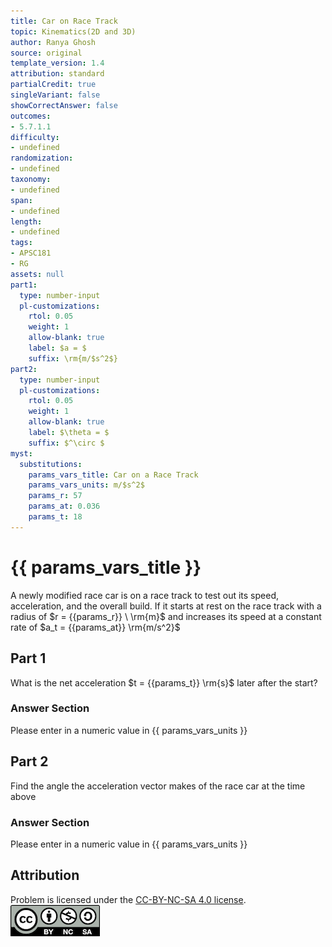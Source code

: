 ```yaml
---
title: Car on Race Track
topic: Kinematics(2D and 3D)
author: Ranya Ghosh
source: original
template_version: 1.4
attribution: standard
partialCredit: true
singleVariant: false
showCorrectAnswer: false
outcomes:
- 5.7.1.1
difficulty:
- undefined
randomization:
- undefined
taxonomy:
- undefined
span:
- undefined
length:
- undefined
tags:
- APSC181
- RG
assets: null
part1:
  type: number-input
  pl-customizations:
    rtol: 0.05
    weight: 1
    allow-blank: true
    label: $a = $
    suffix: \rm{m/$s^2$}
part2:
  type: number-input
  pl-customizations:
    rtol: 0.05
    weight: 1
    allow-blank: true
    label: $\theta = $
    suffix: $^\circ $
myst:
  substitutions:
    params_vars_title: Car on a Race Track
    params_vars_units: m/$s^2$
    params_r: 57
    params_at: 0.036
    params_t: 18
---
```

# {{ params_vars_title }}
A newly modified race car is on a race track to test out its speed, acceleration, and the overall build.
If it starts at rest on the race track with a radius of $r = {{params_r}} \ \rm{m}$ and increases its speed at a constant rate of $a_t = {{params_at}} \rm{m/s^2}$

## Part 1

What is the net acceleration $t = {{params_t}} \rm{s}$ later after the start?

### Answer Section

Please enter in a numeric value in {{ params_vars_units }}

## Part 2

Find the angle the acceleration vector makes of the race car at the time above

### Answer Section

Please enter in a numeric value in {{ params_vars_units }}

## Attribution

Problem is licensed under the [CC-BY-NC-SA 4.0 license](https://creativecommons.org/licenses/by-nc-sa/4.0/).<br> ![The Creative Commons 4.0 license requiring attribution-BY, non-commercial-NC, and share-alike-SA license.](https://raw.githubusercontent.com/firasm/bits/master/by-nc-sa.png)